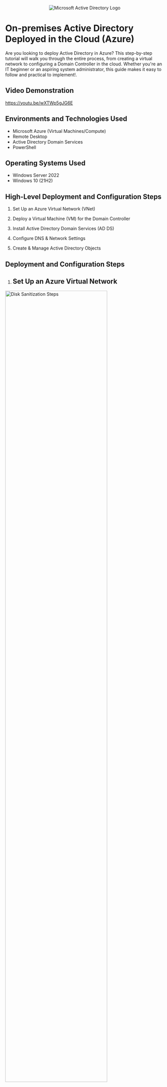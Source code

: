 <p align="center">
<img src="https://i.imgur.com/pU5A58S.png" alt="Microsoft Active Directory Logo"/>
</p>

<h1>On-premises Active Directory Deployed in the Cloud (Azure)</h1>
Are you looking to deploy Active Directory in Azure? This step-by-step tutorial will walk you through the entire process, from creating a virtual network to configuring a Domain Controller in the cloud. Whether you're an IT beginner or an aspiring system administrator, this guide makes it easy to follow and practical to implement!.<br />


<h2>Video Demonstration</h2>

https://youtu.be/wXTWp5gJG6E

<h2>Environments and Technologies Used</h2>

- Microsoft Azure (Virtual Machines/Compute)
- Remote Desktop
- Active Directory Domain Services
- PowerShell

<h2>Operating Systems Used </h2>

- Windows Server 2022
- Windows 10 (21H2)

<h2>High-Level Deployment and Configuration Steps</h2>

1. Set Up an Azure Virtual Network (VNet)

2. Deploy a Virtual Machine (VM) for the Domain Controller

3. Install Active Directory Domain Services (AD DS)

4. Configure DNS & Network Settings

5. Create & Manage Active Directory Objects


<h2>Deployment and Configuration Steps</h2>

1. <h2>Set Up an Azure Virtual Network</h2>
<p>
<img src="https://i.imgur.com/DJmEXEB.png" height="80%" width="80%" alt="Disk Sanitization Steps"/>
</p>
<p>
In this step, an Azure Virtual Network (VNet) is created to provide a secure, isolated environment where all the Active Directory components can communicate. The VNet is configured with subnets to organize network traffic, and network settings such as IP address ranges, DNS servers, and security rules are defined to ensure smooth connectivity between resources. This setup acts as the foundation for deploying the Domain Controller (DC) and other necessary components.
</p>
<br />

2. <h2>Deploy a Virtual Machine</h2>
<p>
<img src="https://i.imgur.com/DJmEXEB.png" height="80%" width="80%" alt="Disk Sanitization Steps"/>
</p>
<p>
In this step, a Virtual Machine (VM) is deployed in Azure to act as the Domain Controller (DC) for Active Directory. The VM is configured with the necessary CPU, RAM, and storage to handle directory services. A static IP address is assigned to ensure stability, and RDP (Remote Desktop Protocol) access is enabled for management. This VM will later be used to install and configure Active Directory Domain Services (AD DS) to manage users, groups, and resources.
</p>
<br />

3. <h2>Install Active Directory Domain Services</h2>
<p>
<img src="https://i.imgur.com/DJmEXEB.png" height="80%" width="80%" alt="Disk Sanitization Steps"/>
</p>
<p>
In this step, Active Directory Domain Services (AD DS) is installed and promoted to a Domain Controller (DC) on the Virtual Machine (VM) in Azure. This enables the server to function as a Domain Controller (DC), allowing centralized management of users, computers, and security policies. The installation includes adding necessary features, configuring domain settings, and preparing the server for promotion to a fully functional domain environment.
</p>
<br />

4. <h2>Configure DNS & Network Settings</h2>
<p>
<img src="https://i.imgur.com/DJmEXEB.png" height="80%" width="80%" alt="Disk Sanitization Steps"/>
</p>
<p>
In this step, the DNS and network settings are configured to ensure proper communication within the domain. The Domain Controller (DC) needs a static IP address and must use itself as the primary DNS server to handle name resolution for Active Directory. This ensures that domain-joined devices can locate and authenticate with the DC properly.
</p>
<br />

5. <h2>Create & Manage Active Directory Objects</h2>
<p>
<img src="https://i.imgur.com/DJmEXEB.png" height="80%" width="80%" alt="Disk Sanitization Steps"/>
</p>
<p>
In this step, Active Directory objects such as users, groups, computers, and organizational units (OUs) are created and managed. These objects help organize and control access to resources within the domain. Administrators can define roles, set permissions, and enforce policies to maintain security and efficiency in the network.
</p>
<br />
